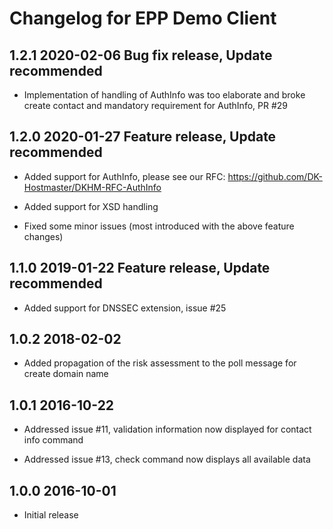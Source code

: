 # Changelog for EPP Demo Client

## 1.2.1 2020-02-06 Bug fix release, Update recommended

- Implementation of handling of AuthInfo was too elaborate and broke create contact and mandatory requirement for AuthInfo, PR #29

## 1.2.0 2020-01-27 Feature release, Update recommended

- Added support for AuthInfo, please see our RFC: https://github.com/DK-Hostmaster/DKHM-RFC-AuthInfo

- Added support for XSD handling

- Fixed some minor issues (most introduced with the above feature changes)

## 1.1.0 2019-01-22 Feature release, Update recommended

- Added support for DNSSEC extension, issue #25

## 1.0.2 2018-02-02

- Added propagation of the risk assessment to the poll message for create domain name

## 1.0.1 2016-10-22

- Addressed issue #11, validation information now displayed for contact info command

- Addressed issue #13, check command now displays all available data

## 1.0.0 2016-10-01

- Initial release
